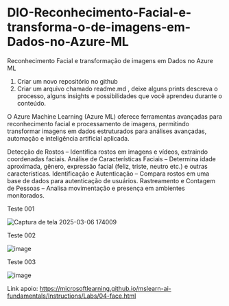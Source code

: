 # DIO-Reconhecimento-Facial-e-transforma-o-de-imagens-em-Dados-no-Azure-ML
Reconhecimento Facial e transformação de imagens em Dados no Azure ML

1. Criar um novo repositório no github 
2. Criar um arquivo chamado readme.md , deixe alguns prints descreva o processo, alguns insights e possibilidades que você aprendeu durante o conteúdo.

O Azure Machine Learning (Azure ML) oferece ferramentas avançadas para reconhecimento facial e processamento de imagens, permitindo transformar imagens em dados estruturados para análises avançadas, automação e inteligência artificial aplicada.

Detecção de Rostos – Identifica rostos em imagens e vídeos, extraindo coordenadas faciais.
Análise de Características Faciais – Determina idade aproximada, gênero, expressão facial (feliz, triste, neutro etc.) e outras características.
Identificação e Autenticação – Compara rostos em uma base de dados para autenticação de usuários.
Rastreamento e Contagem de Pessoas – Analisa movimentação e presença em ambientes monitorados.


Teste 001 

![Captura de tela 2025-03-06 174009](https://github.com/user-attachments/assets/437761be-aa92-40a7-8bb6-205865a95476)


Teste 002 

![image](https://github.com/user-attachments/assets/4cedfe60-964f-4e15-a64a-c4d6a22239c6)


Teste 003

![image](https://github.com/user-attachments/assets/573af8b5-0595-4b3b-8ee8-73cd7a78efe2)


Link apoio:
https://microsoftlearning.github.io/mslearn-ai-fundamentals/Instructions/Labs/04-face.html



